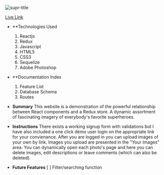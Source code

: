 ![supr-title](https://user-images.githubusercontent.com/68219912/165804347-c4907339-a547-41ca-b93c-4499486f1ddb.png)

[Live Link](https://suprheroes.herokuapp.com/)

- **Technologies Used
  1. Reactjs
  2. Redux
  3. Javascript
  4. HTML5
  5. CSS3
  6. Sequelize
  7. Adobe Photoshop

- **Documentation Index
  1. Feature List
  2. Database Schema
  3. Routes

- **Summary**
  This website is a demonstration of the powerful relationship between React components and a Redux store. A dynamic assortment of fascinating imagery of everybody's favorite superheroes.

- **Instructions**
  There exists a working signup form with validations but I have also included a one click demo user login on the appropriate link for your convienance.
  After you are logged in you can upload images of your own by link. Images you upload are presented in the "Your Images" area. You can dynamically open each photo's page and here you can delete images, edit descriptions or leave comments (which can also be deleted).

- **Future Features**
  [ ] Filter/searching function
